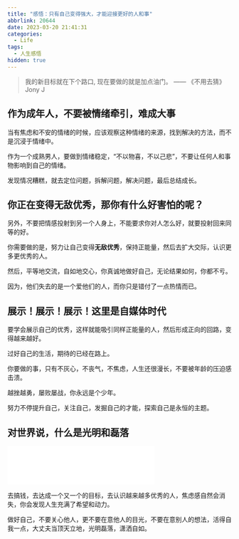 ```yaml
---
title: "感悟：只有自己变得强大，才能迎接更好的人和事"
abbrlink: 20644
date: 2023-03-20 21:41:31
categories:
  - Life
tags:
  - 人生感悟
hidden: true
---
```


> 我的新目标就在下个路口, 现在要做的就是加点油门。 —— 《不用去猜》 Jony J

## 作为成年人，不要被情绪牵引，难成大事

当有焦虑和不安的情绪的时候，应该观察这种情绪的来源，找到解决的方法，而不是沉浸于情绪中。

作为一个成熟男人，要做到情绪稳定，“不以物喜，不以己悲”，不要让任何人和事物影响到自己的情绪。

发现情况糟糕，就去定位问题，拆解问题，解决问题，最后总结成长。

## 你正在变得无敌优秀，那你有什么好害怕的呢？

另外，不要把情感投射到另一个人身上，不能要求你对人怎么好，就要投射回来同等的好。

你需要做的是，努力让自己变得**无敌优秀**，保持正能量，然后去扩大交际，认识更多更优秀的人。

然后，平等地交流，自如地交心，你真诚地做好自己，无论结果如何，你都不亏。

因为，他们失去的是一个爱他们的人，而你只是错付了一点热情而已。

## 展示！展示！展示！这里是自媒体时代

要学会展示自己的优秀，这样就能吸引同样正能量的人，然后形成正向的回路，变得越来越好。

过好自己的生活，期待的已经在路上。

你要做的事，只有不灰心，不丧气，不焦虑，人生还很漫长，不要被年龄的压迫感击溃。

越挫越勇，屡败屡战，你永远是个少年。

努力不停提升自己，关注自己，发掘自己的才能，探索自己是永恒的主题。

## 对世界说，什么是光明和磊落

<iframe frameborder="no" border="0" marginwidth="0" marginheight="0" width=330 height=86 src="//music.163.com/outchain/player?type=2&id=187417&auto=1&height=66"></iframe>

去搞钱，去达成一个又一个的目标，去认识越来越多优秀的人，焦虑感自然会消失，你会发现人生充满了希望和动力。

做好自己，不要关心他人，更不要在意他人的目光，不要在意别人的想法，活得自我一点，大丈夫当顶天立地，光明磊落，潇洒自如。

